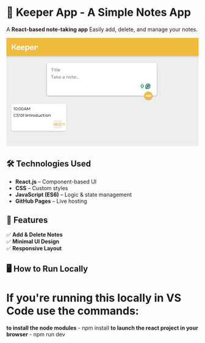 # 📝 Keeper App - A Simple Notes App

A **React-based note-taking app** Easily add, delete, and manage your notes.

![Keeper App Screenshot](demo.png)

<!-- ## 🚀 Live Demo
🔗 **[Try the App Here](https://kzmaybe.github.io/Keeper-App/)** -->

## 🛠️ Technologies Used
- **React.js** – Component-based UI  
- **CSS** – Custom styles  
- **JavaScript (ES6)** – Logic & state management  
- **GitHub Pages** – Live hosting  

## 📸 Features
✅ **Add & Delete Notes**  
✅ **Minimal UI Design**  
✅ **Responsive Layout**  

## 🖥️ How to Run Locally
# If you're running this locally in VS Code use the commands:
**to install the node modules** - npm install
**to launch the react project in your browser** - npm run dev
